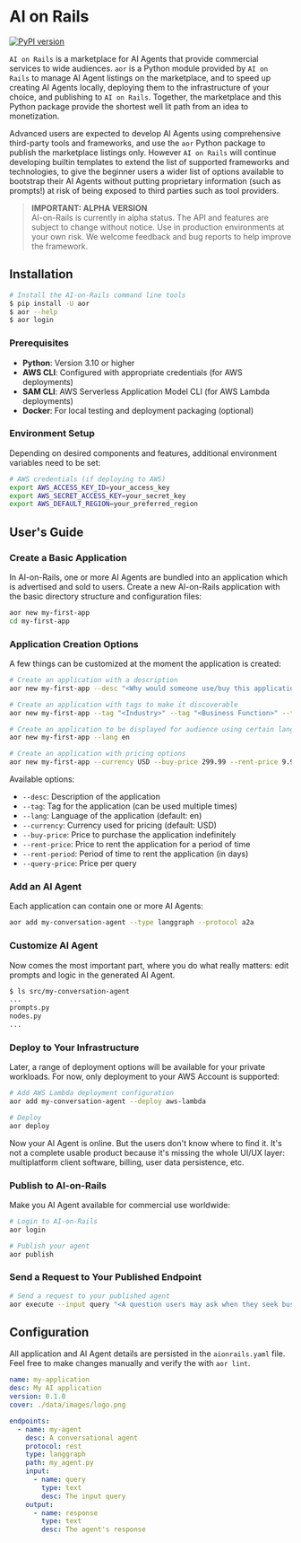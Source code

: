 # AI on Rails

[![PyPI version](https://img.shields.io/pypi/v/aor.svg)](https://pypi.org/project/aor/)

`AI on Rails` is a marketplace for AI Agents that provide commercial services to wide audiences.
`aor` is a Python module provided by `AI on Rails` to manage AI Agent listings on the marketplace,
and to speed up creating AI Agents locally, deploying them to the infrastructure of your choice,
and publishing to `AI on Rails`.
Together, the marketplace and this Python package provide the shortest well lit path from an idea to monetization.

Advanced users are expected to develop AI Agents using comprehensive third-party tools and
frameworks, and use the `aor` Python package to publish the marketplace listings only.
However `AI on Rails` will continue developing builtin templates to extend the list of
supported frameworks and technologies, to give the beginner users a wider list of options available
to bootstrap their AI Agents without putting proprietary information (such as prompts!)
at risk of being exposed to third parties such as tool providers.

> **IMPORTANT: ALPHA VERSION**  
> AI-on-Rails is currently in alpha status. The API and features are subject to change without notice. Use in production environments at your own risk. We welcome feedback and bug reports to help improve the framework.

## Installation

```bash
# Install the AI-on-Rails command line tools
$ pip install -U aor
$ aor --help
$ aor login
```

### Prerequisites

- **Python**: Version 3.10 or higher
- **AWS CLI**: Configured with appropriate credentials (for AWS deployments)
- **SAM CLI**: AWS Serverless Application Model CLI (for AWS Lambda deployments)
- **Docker**: For local testing and deployment packaging (optional)

### Environment Setup

Depending on desired components and features, additional environment variables need to be set:

```bash
# AWS credentials (if deploying to AWS)
export AWS_ACCESS_KEY_ID=your_access_key
export AWS_SECRET_ACCESS_KEY=your_secret_key
export AWS_DEFAULT_REGION=your_preferred_region
```

## User's Guide

### Create a Basic Application

In AI-on-Rails, one or more AI Agents are bundled into an application which is advertised and sold to users.
Create a new AI-on-Rails application with the basic directory structure and configuration files:

```bash
aor new my-first-app
cd my-first-app
```

### Application Creation Options

A few things can be customized at the moment the application is created:

```bash
# Create an application with a description
aor new my-first-app --desc "<Why would someone use/buy this application?>"

# Create an application with tags to make it discoverable
aor new my-first-app --tag "<Industry>" --tag "<Business Function>" --tag "<Audience>"

# Create an application to be displayed for audience using certain language
aor new my-first-app --lang en

# Create an application with pricing options
aor new my-first-app --currency USD --buy-price 299.99 --rent-price 9.99 --rent-period 7 --query-price 0.09
```

Available options:
- `--desc`: Description of the application
- `--tag`: Tag for the application (can be used multiple times)
- `--lang`: Language of the application (default: en)
- `--currency`: Currency used for pricing (default: USD)
- `--buy-price`: Price to purchase the application indefinitely
- `--rent-price`: Price to rent the application for a period of time
- `--rent-period`: Period of time to rent the application (in days)
- `--query-price`: Price per query

### Add an AI Agent

Each application can contain one or more AI Agents:

```bash
aor add my-conversation-agent --type langgraph --protocol a2a
```

### Customize AI Agent

Now comes the most important part, where you do what really matters:
edit prompts and logic in the generated AI Agent.

```bash
$ ls src/my-conversation-agent
...
prompts.py
nodes.py
...
```

### Deploy to Your Infrastructure

Later, a range of deployment options will be available for your private workloads.
For now, only deployment to your AWS Account is supported:

```bash
# Add AWS Lambda deployment configuration
aor add my-conversation-agent --deploy aws-lambda

# Deploy
aor deploy
```

Now your AI Agent is online.
But the users don't know where to find it.
It's not a complete usable product because it's missing the whole UI/UX layer:
multiplatform client software, billing, user data persistence, etc.

### Publish to AI-on-Rails

Make you AI Agent available for commercial use worldwide:

```bash
# Login to AI-on-Rails
aor login

# Publish your agent
aor publish
```

### Send a Request to Your Published Endpoint

```bash
# Send a request to your published agent
aor execute --input query "<A question users may ask when they seek business expertise on the topic you master>"
```

## Configuration

All application and AI Agent details are persisted in the ``aionrails.yaml`` file.
Feel free to make changes manually and verify the with ``aor lint``.

```yaml
name: my-application
desc: My AI application
version: 0.1.0
cover: ./data/images/logo.png

endpoints:
  - name: my-agent
    desc: A conversational agent
    protocol: rest
    type: langgraph
    path: my_agent.py
    input:
      - name: query
        type: text
        desc: The input query
    output:
      - name: response
        type: text
        desc: The agent's response
```

